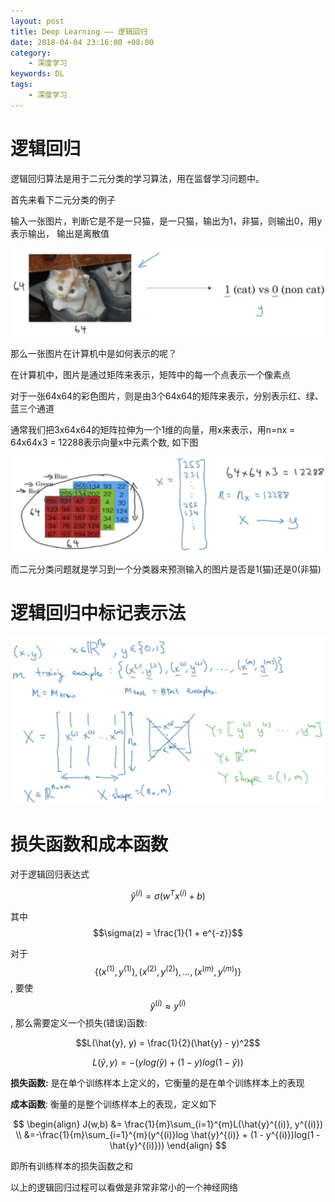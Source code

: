 ```yaml
---
layout: post
title: Deep Learning —— 逻辑回归
date: 2018-04-04 23:16:00 +08:00
category:
    - 深度学习
keywords: DL
tags:
    - 深度学习
---
```

# 逻辑回归

逻辑回归算法是用于二元分类的学习算法，用在监督学习问题中。

首先来看下二元分类的例子

输入一张图片，判断它是不是一只猫，是一只猫，输出为1，非猫，则输出0，用y表示输出， 输出是离散值


![Logistic-regression-cat-or-not-cat](/images/deep-learning-ai/Logistic-regression-cat-or-not-cat.png)

那么一张图片在计算机中是如何表示的呢？

在计算机中，图片是通过矩阵来表示，矩阵中的每一个点表示一个像素点

对于一张64x64的彩色图片，则是由3个64x64的矩阵来表示，分别表示红、绿、蓝三个通道

通常我们把3x64x64的矩阵拉伸为一个1维的向量，用x来表示，用n=nx = 64x64x3 = 12288表示向量x中元素个数, 如下图

![image-representation-in-computer](/images/deep-learning-ai/image-representation-in-computer.png)


而二元分类问题就是学习到一个分类器来预测输入的图片是否是1(猫)还是0(非猫)

# 逻辑回归中标记表示法

![logistic-regression-notation](/images/deep-learning-ai/logistic-regression-notation.png)


# 损失函数和成本函数

对于逻辑回归表达式

$$\hat{y}^{(i)} = \sigma(w^T x^{(i)} + b)$$

其中 $$\sigma(z) = \frac{1}{1 + e^{-z}}$$

对于$$\{(x^{(1)}, y^{(1)}), (x^{(2)}, y^{(2)}),...,(x^{(m)}, y^{(m)})\}$$, 要使$$\hat{y}^{(i)} \approx y^{(i)}$$, 那么需要定义一个损失(错误)函数:

$$L(\hat{y}, y) = \frac{1}{2}(\hat{y} - y)^2$$

$$L(\hat{y}, y) = -(ylog \hat(y) + (1 - y)log(1 - \hat{y}))$$


**损失函数:** 是在单个训练样本上定义的，它衡量的是在单个训练样本上的表现

**成本函数**: 衡量的是整个训练样本上的表现，定义如下

$$
\begin{align}
J(w,b) &= \frac{1}{m}\sum_{i=1}^{m}L(\hat{y}^{(i)}, y^{(i)}) \\
&=-\frac{1}{m}\sum_{i=1}^{m}(y^{(i)}log \hat{y}^{(i)} + (1 - y^{(i)})log(1 - \hat{y}^{(i)})) 
\end{align}
$$

即所有训练样本的损失函数之和

以上的逻辑回归过程可以看做是非常非常小的一个神经网络
